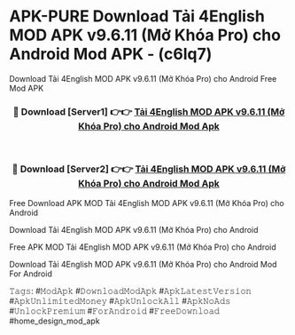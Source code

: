 # APK-PURE Download Tải 4English MOD APK v9.6.11 (Mở Khóa Pro) cho Android Mod APK - (c6lq7)
Download Tải 4English MOD APK v9.6.11 (Mở Khóa Pro) cho Android Free Mod APK

<div align="center">
<h3>🔴 Download [Server1] 👉👉 <a href="https://apk-comot.site?title=Tải_4English_MOD_APK_v9.6.11_(Mở_Khóa_Pro)_cho_Android">Tải 4English MOD APK v9.6.11 (Mở Khóa Pro) cho Android Mod Apk</a></h3><br>

<h3>🔴 Download [Server2] 👉👉 <a href="https://apk-comot.site?title=Tải_4English_MOD_APK_v9.6.11_(Mở_Khóa_Pro)_cho_Android">Tải 4English MOD APK v9.6.11 (Mở Khóa Pro) cho Android Mod Apk</a></h3>
</div>


Free Download APK MOD Tải 4English MOD APK v9.6.11 (Mở Khóa Pro) cho Android

Download Tải 4English MOD APK v9.6.11 (Mở Khóa Pro) cho Android 

Free APK MOD Tải 4English MOD APK v9.6.11 (Mở Khóa Pro) cho Android 

Download Tải 4English MOD APK v9.6.11 (Mở Khóa Pro) cho Android Mod For Android

𝚃𝚊𝚐𝚜: #𝙼𝚘𝚍𝙰𝚙𝚔 #𝙳𝚘𝚠𝚗𝚕𝚘𝚊𝚍𝙼𝚘𝚍𝙰𝚙𝚔 #𝙰𝚙𝚔𝙻𝚊𝚝𝚎𝚜𝚝𝚅𝚎𝚛𝚜𝚒𝚘𝚗 #𝙰𝚙𝚔𝚄𝚗𝚕𝚒𝚖𝚒𝚝𝚎𝚍𝙼𝚘𝚗𝚎𝚢 #𝙰𝚙𝚔𝚄𝚗𝚕𝚘𝚌𝚔𝙰𝚕𝚕 #𝙰𝚙𝚔𝙽𝚘𝙰𝚍𝚜 #𝚄𝚗𝚕𝚘𝚌𝚔𝙿𝚛𝚎𝚖𝚒𝚞𝚖 #𝙵𝚘𝚛𝙰𝚗𝚍𝚛𝚘𝚒𝚍 #𝙵𝚛𝚎𝚎𝙳𝚘𝚠𝚗𝚕𝚘𝚊𝚍 #home_design_mod_apk